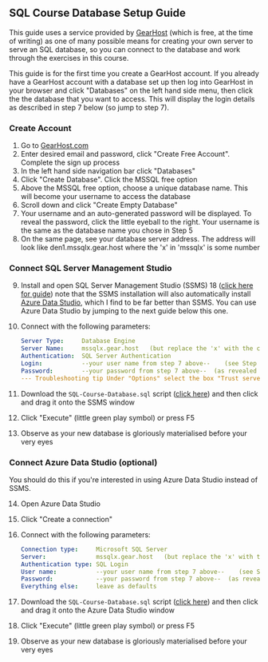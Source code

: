 ## SQL Course Database Setup Guide

This guide uses a service provided by [GearHost](https://gearhost.com) (which is free, at the time of writing) as one of many possible means for creating your own server to serve an SQL database, so you can connect to the database and work through the exercises in this course. 

This guide is for the first time you create a GearHost account. If you already have a GearHost account with a database set up then log into GearHost in your browser and click "Databases" on the left hand side menu, then click the the database that you want to access. This will display the login details as described in step 7 below (so jump to step 7).

### Create Account

1. Go to [GearHost.com](https://gearhost.com)
2. Enter desired email and password, click "Create Free Account". Complete the sign up process
3. In the left hand side navigation bar click "Databases"
4. Click "Create Database". Click the MSSQL free option
5. Above the MSSQL free option, choose a unique database name. This will become your username to access the database
6. Scroll down and click "Create Empty Database"
7. Your username and an auto-generated password will be displayed. To reveal the password, click the little eyeball to the right. Your username is the same as the database name you chose in Step 5
8. On the same page, see your database server address. The address will look like den1.mssqlx.gear.host where the 'x' in 'mssqlx' is some number

### Connect SQL Server Management Studio

9. Install and open SQL Server Management Studio (SSMS) 18 ([click here for guide](https://docs.microsoft.com/en-us/sql/ssms/download-sql-server-management-studio-ssms?view=sql-server-ver15)) note that the SSMS installation will also automatically install [Azure Data Studio](https://docs.microsoft.com/en-us/sql/azure-data-studio/what-is-azure-data-studio?view=sql-server-ver15), which I find to be far better than SSMS. You can use Azure Data Studio by jumping to the next guide below this one.

10. Connect with the following parameters:

    ```yaml
    Server Type:     Database Engine
    Server Name:     mssqlx.gear.host   (but replace the 'x' with the correct number from Step 8 above)
    Authentication:  SQL Server Authentication
    Login:           --your user name from step 7 above--    (see Step 7)
    Password:        --your password from step 7 above--  (as revealed in Step 7)
    --- Troubleshooting tip Under "Options" select the box "Trust server certificate" in the "Connection Properties" tab.
    ```

11. Download the `SQL-Course-Database.sql` script ([click here](SQL-Course-Database.sql)) and then click and drag it onto the SSMS window
12. Click "Execute" (little green play symbol) or press F5
13. Observe as your new database is gloriously materialised before your very eyes

### Connect Azure Data Studio (optional)

You should do this if you're interested in using Azure Data Studio instead of SSMS.

14. Open Azure Data Studio

15. Click "Create a connection"

16. Connect with the following parameters:

    ```yaml
    Connection type:     Microsoft SQL Server
    Server:              mssqlx.gear.host   (but replace the 'x' with the correct number from Step 8 above)
    Authentication type: SQL Login
    User name:           --your user name from step 7 above--    (see Step 7)
    Password:            --your password from step 7 above--  (as revealed in Step 7)
    Everything else:     leave as defaults
    ```

17. Download the `SQL-Course-Database.sql` script ([click here](SQL-Course-Database.sql)) and then click and drag it onto the Azure Data Studio window
18. Click "Execute" (little green play symbol) or press F5
19. Observe as your new database is gloriously materialised before your very eyes